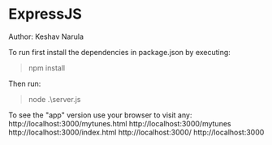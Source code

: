# ExpressJS
Author: Keshav Narula 


To run first install the dependencies in package.json by executing:
  >npm install

Then run:
  >node .\server.js

To see the "app" version use your browser to visit any:
http://localhost:3000/mytunes.html
http://localhost:3000/mytunes
http://localhost:3000/index.html
http://localhost:3000/
http://localhost:3000
